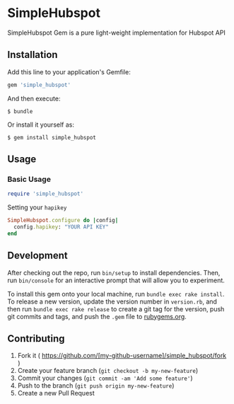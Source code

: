 # SimpleHubspot

SimpleHubspot Gem is a pure light-weight implementation for Hubspot API

## Installation

Add this line to your application's Gemfile:

```ruby
gem 'simple_hubspot'
```

And then execute:

    $ bundle

Or install it yourself as:

    $ gem install simple_hubspot

## Usage

### Basic Usage

```ruby
require 'simple_hubspot'
```

Setting your `hapikey`

```ruby
SimpleHubspot.configure do |config|
  config.hapikey: "YOUR API KEY"
end
```

## Development

After checking out the repo, run `bin/setup` to install dependencies. Then, run `bin/console` for an interactive prompt that will allow you to experiment.

To install this gem onto your local machine, run `bundle exec rake install`. To release a new version, update the version number in `version.rb`, and then run `bundle exec rake release` to create a git tag for the version, push git commits and tags, and push the `.gem` file to [rubygems.org](https://rubygems.org).

## Contributing

1. Fork it ( https://github.com/[my-github-username]/simple_hubspot/fork )
2. Create your feature branch (`git checkout -b my-new-feature`)
3. Commit your changes (`git commit -am 'Add some feature'`)
4. Push to the branch (`git push origin my-new-feature`)
5. Create a new Pull Request
